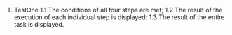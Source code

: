 1. TestOne
   1.1 The conditions of all four steps are met;
   1.2 The result of the execution of each individual step is displayed;
   1.3 The result of the entire task is displayed.